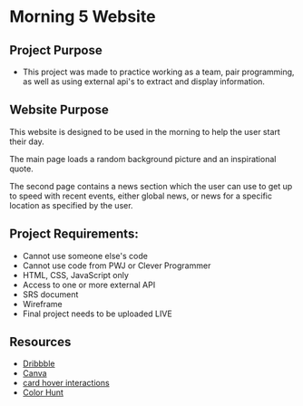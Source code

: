 # Morning 5 Website

## Project Purpose

- This project was made to practice working as a team, pair programming, as well as using external api's to extract and display information.

## Website Purpose

This website is designed to be used in the morning to help the user start their day.

The main page loads a random background picture and an inspirational quote.

The second page contains a news section which the user can use to get up to speed with recent events, either global news, or news for a specific location as specified by the user.

## Project Requirements:

- Cannot use someone else's code
- Cannot use code from PWJ or Clever Programmer
- HTML, CSS, JavaScript only
- Access to one or more external API
- SRS document
- Wireframe
- Final project needs to be uploaded LIVE

## Resources

- [Dribbble](https://dribbble.com/)
- [Canva](https://www.canva.com/)
- [card hover interactions](https://codepen.io/hexagoncircle/pen/XWbWKwL)
- [Color Hunt](https://colorhunt.co/palette/222831393e4600adb5eeeeee)
